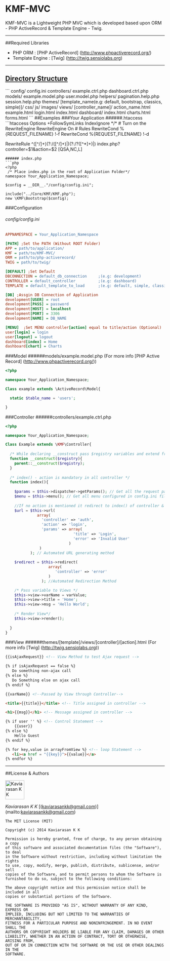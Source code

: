 KMF-MVC
=======
<p>KMF-MVC is a Lightweight PHP MVC which is developed based upon ORM - PHP ActiveRecord & Template Engine - Twig.</p>
<hr/>

##Required Libraries
- PHP ORM : [PHP ActiveRecord] (http://www.phpactiverecord.org/)
- Template Engine : [Twig] (http://twig.sensiolabs.org)
 
<hr/>

<h2><u>Directory Structure</u></h2>
```
config/
  config.ini
controllers/
  example.ctrl.php
  dashboard.ctrl.php
models/
  example.model.php
  user.model.php
helpers/
  pagination.help.php
  session.help.php
themes/
  [template_name(e.g: default, bootstrap, classics, simple)]/
    css/
    js/
    images/
    views/
      [controller_name]/
        action_name.html
        example.html
        login.html
        index.html
      dashboard/
        index.html
        charts.html
        forms.html
```
##Examples
###Your Application 
######.htaccess
```htaccess
Options +FollowSymLinks
IndexIgnore */*
# Turn on the RewriteEngine
RewriteEngine On
#  Rules
RewriteCond %{REQUEST_FILENAME} !-f
RewriteCond %{REQUEST_FILENAME} !-d

RewriteRule ^([^/]+)(?:/([^/]+)|)(?:/?([^*]+)|) index.php?controller=$1&action=$2 [QSA,NC,L]
```
###### index.php
```php
<?php
 /* Place index.php in the root of Application Folder*/
namespace Your_Application_Namespace;

$config = __DIR__."/config/config.ini";

include("../Core/KMF/KMF.php");
new \KMF\Bootstrap($config);
```
###Configuration
###### config/config.ini
```ini
APPNAMESPACE = Your_Application_Namespace

[PATH] ;Set the PATH (Without ROOT Folder)
APP = path/to/application/
KMF = path/to/KMF-MVC/
ORM = path/to/php-activerecord/
TWIG = path/to/twig/

[DEFAULT] ;Set Default
DBCONNECTION = default_db_connection     ;(e.g: development)
CONTROLLER = default_controller          ;(e.g: dashboard)
TEMPLATE = default_template_to_load      ;(e.g: default, simple, classic...)

[DB] ;Assgin DB Connection of Application
development[USER] = root                        
development[PASS] = password                    
development[HOST] = localhost                   
development[PORT] = 3306                        
development[NAME] = DB_NAME                     

[MENU]  ;Set MENU controller[action] equal to title/action (Optional)
user[login] = login                             
user[logout] = logout
dashboard[index] = Home
dashboard[chart] = Charts
```
###Model 
######models/example.model.php (For more info [PHP Active Record] (http://www.phpactiverecord.org/))
```php
<?php

namespace Your_Application_Namespace;

Class example extends \ActiveRecord\Model{

  static $table_name = 'users';

}
```
###Controller 
######controllers/example.ctrl.php
```php
<?php

namespace Your_Application_Namespace;

Class Example extends \KMF\Controller{
  
  /* While declaring __construct pass $registry variables and extend from parent*/
  function __construct($registry){
    parent::__construct($registry);
  }
  
  /* index() - action is mandatory in all controller */
  function index(){
  
    $params = $this->dispatcher->getParams(); // Get all the request passed through URL i.e $_GET
    $menu = $this->menu(); // Get all menu configured in config.ini file
    
    //If no action is mentioned it redirect to index() of controller & params can be null
    $url = $this->url(
              array(
                'controller' => 'auth', 
                'action' => 'login', 
                'params' => array(
                              'title' => 'Login', 
                              'error' => 'Invalid User'
                            )
               )
           ); // Automated URL generating method
    
    $redirect = $this->redirect(
                   array(
                      'controller' => 'error'
                   )
                ); //Automated Redirection Method

    /* Pass variable to Views */
    $this->view->varName = varValue;
    $this->view->title = 'Home';
    $this->view->msg = 'Hello World';
    
    /* Render View*/
    $this->view->render();
    
  }
}
```
###View 
######themes/[template]/views/[controller]/[action].html  (For more info [Twig] (http://twig.sensiolabs.org))
```html
{{isAjaxRequest}} <!-- View Method to test Ajax request -->

{% if isAjaxRequest == false %}
   Do something non-ajax call
{% else %}
   Do Something else on ajax call
{% endif %}

{{varName}} <!--Passed by View through Controller-->

<title>{{title}}</title> <!-- Title assigned in controller -->

<h1>{{msg}}</h1> <!-- Message assigned in controller -->

{% if user '' %} <!-- Control Statement -->
    {{user}}
{% else %}
    Hello Guest
{% endif %}

{% for key,value in arrayFromView %} <!-- loop Statement -->
   <li><a href = "{{key}}">{{value}}</a>
{% endfor %}
```
<hr/>

##License & Authors

<img class="commit-form-avatar js-avatar" width="60" height="60" src="https://avatars2.githubusercontent.com/u/2240650?s=140" data-user="2240650" alt="Kaviarasan K K"></img>

*Kaviarasan K K* [(kaviarasankk@gmail.com)] (mailto:kaviarasankk@gmail.com)  

```
The MIT License (MIT)

Copyright (c) 2014 Kaviarasan K K

Permission is hereby granted, free of charge, to any person obtaining a copy
of this software and associated documentation files (the "Software"), to deal
in the Software without restriction, including without limitation the rights
to use, copy, modify, merge, publish, distribute, sublicense, and/or sell
copies of the Software, and to permit persons to whom the Software is
furnished to do so, subject to the following conditions:

The above copyright notice and this permission notice shall be included in all
copies or substantial portions of the Software.

THE SOFTWARE IS PROVIDED "AS IS", WITHOUT WARRANTY OF ANY KIND, EXPRESS OR
IMPLIED, INCLUDING BUT NOT LIMITED TO THE WARRANTIES OF MERCHANTABILITY,
FITNESS FOR A PARTICULAR PURPOSE AND NONINFRINGEMENT. IN NO EVENT SHALL THE
AUTHORS OR COPYRIGHT HOLDERS BE LIABLE FOR ANY CLAIM, DAMAGES OR OTHER
LIABILITY, WHETHER IN AN ACTION OF CONTRACT, TORT OR OTHERWISE, ARISING FROM,
OUT OF OR IN CONNECTION WITH THE SOFTWARE OR THE USE OR OTHER DEALINGS IN THE
SOFTWARE.
```

